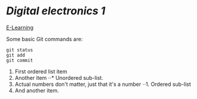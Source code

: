 # *Digital electronics 1*
[E-Learning](https://moodle.vut.cz/local/semester_overview/index.php?semesters_to_print[21/22L]=1)

Some basic Git commands are:
```
git status
git add
git commit
```
1. First ordered list item
2. Another item
⋅⋅* Unordered sub-list. 
1. Actual numbers don't matter, just that it's a number
⋅⋅1. Ordered sub-list
4. And another item.
